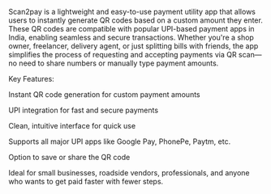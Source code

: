 Scan2pay is a lightweight and easy-to-use payment utility app that allows users to instantly generate QR codes based on a custom amount they enter. These QR codes are compatible with popular UPI-based payment apps in India, enabling seamless and secure transactions. Whether you're a shop owner, freelancer, delivery agent, or just splitting bills with friends, the app simplifies the process of requesting and accepting payments via QR scan—no need to share numbers or manually type payment amounts.

Key Features:

Instant QR code generation for custom payment amounts

UPI integration for fast and secure payments

Clean, intuitive interface for quick use

Supports all major UPI apps like Google Pay, PhonePe, Paytm, etc.

Option to save or share the QR code

Ideal for small businesses, roadside vendors, professionals, and anyone who wants to get paid faster with fewer steps.


